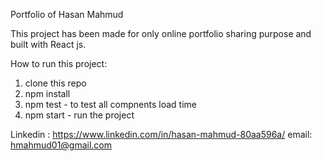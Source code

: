 Portfolio of Hasan Mahmud

This project has been made for only online portfolio sharing purpose and built with React js.

How to run this project:
1. clone this repo
2. npm install
3. npm test - to test all compnents load time
4. npm start - run the project

Linkedin : https://www.linkedin.com/in/hasan-mahmud-80aa596a/
email: hmahmud01@gmail.com